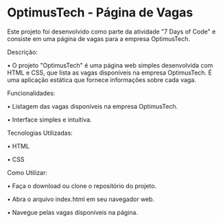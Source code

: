 # OptimusTech - Página de Vagas


Este projeto foi desenvolvido como parte da atividade "7 Days of Code" e consiste em uma página de vagas para a empresa OptimusTech.


Descrição:


• O projeto "OptimusTech" é uma página web simples desenvolvida com HTML e CSS, que lista as vagas disponíveis na empresa OptimusTech. É uma aplicação estática que fornece informações sobre cada vaga.


Funcionalidades:


• Listagem das vagas disponíveis na empresa OptimusTech.

• Interface simples e intuitiva.


Tecnologias Utilizadas:


• HTML

• CSS


Como Utilizar:


• Faça o download ou clone o repositório do projeto.

• Abra o arquivo index.html em seu navegador web.

• Navegue pelas vagas disponíveis na página.
